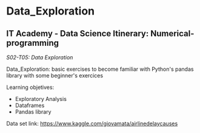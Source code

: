 # Data_Exploration
## IT Academy - Data Science Itinerary: Numerical-programming
*S02-T05: Data Exploration*

Data_Exploration: basic exercises to become familiar with Python's pandas library with some beginner's exercices

Learning objetives:

+ Exploratory Analysis
+ Dataframes
+ Pandas library

Data set link: https://www.kaggle.com/giovamata/airlinedelaycauses
